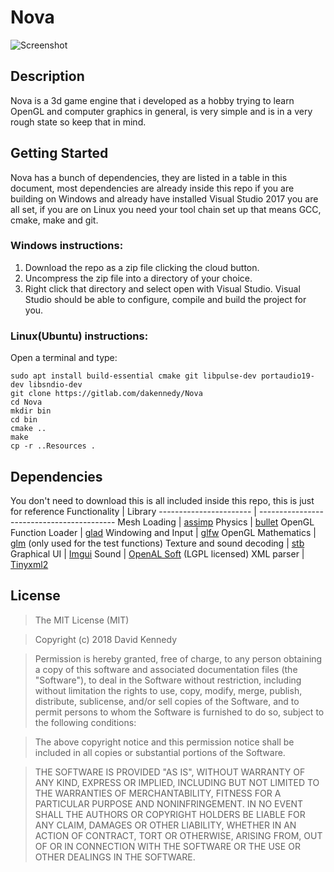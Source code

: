 # Nova
![Screenshot](https://imgur.com/a/bwfs7sG)

## Description
Nova is a 3d game engine that i developed as a hobby trying to learn OpenGL and computer graphics in general, is very simple and is in a very rough state so keep that in mind.

## Getting Started
Nova has a bunch of dependencies, they are listed in a table in this document, most dependencies are already inside this repo if you are building on Windows and already have installed Visual Studio 2017 you are all set, if you are on Linux you need your tool chain set up that means GCC, cmake, make and git.

### Windows instructions:
1. Download the repo as a zip file clicking the cloud button.
2. Uncompress the zip file into a directory of your choice.
3. Right click that directory and select open with Visual Studio.
Visual Studio should be able to configure, compile and build the project for you.

### Linux(Ubuntu) instructions:
Open a terminal and type:
```
sudo apt install build-essential cmake git libpulse-dev portaudio19-dev libsndio-dev
git clone https://gitlab.com/dakennedy/Nova
cd Nova
mkdir bin
cd bin
cmake ..
make
cp -r ..Resources .
```

## Dependencies
You don't need to download this is all included inside this repo, this is just for reference
Functionality           					| Library
----------------------- 					| ------------------------------------------
Mesh Loading            					| [assimp](https://github.com/assimp/assimp)
Physics                 					| [bullet](https://github.com/bulletphysics/bullet3)
OpenGL Function Loader  					| [glad](https://github.com/Dav1dde/glad)
Windowing and Input     					| [glfw](https://github.com/glfw/glfw)
OpenGL Mathematics      					| [glm](https://github.com/g-truc/glm) (only used for the test functions)
Texture and sound decoding		         	| [stb](https://github.com/nothings/stb)
Graphical UI								| [Imgui](https://github.com/ocornut/imgui)
Sound										| [OpenAL Soft](https://github.com/kcat/openal-soft) (LGPL licensed)
XML parser									| [Tinyxml2](https://github.com/leethomason/tinyxml2)

## License
>The MIT License (MIT)

>Copyright (c) 2018 David Kennedy

>Permission is hereby granted, free of charge, to any person obtaining a copy of this software and associated documentation files (the "Software"), to deal in the Software without restriction, including without limitation the rights to use, copy, modify, merge, publish, distribute, sublicense, and/or sell copies of the Software, and to permit persons to whom the Software is furnished to do so, subject to the following conditions:

>The above copyright notice and this permission notice shall be included in all copies or substantial portions of the Software.

>THE SOFTWARE IS PROVIDED "AS IS", WITHOUT WARRANTY OF ANY KIND, EXPRESS OR IMPLIED, INCLUDING BUT NOT LIMITED TO THE WARRANTIES OF MERCHANTABILITY, FITNESS FOR A PARTICULAR PURPOSE AND NONINFRINGEMENT. IN NO EVENT SHALL THE AUTHORS OR COPYRIGHT HOLDERS BE LIABLE FOR ANY CLAIM, DAMAGES OR OTHER LIABILITY, WHETHER IN AN ACTION OF CONTRACT, TORT OR OTHERWISE, ARISING FROM, OUT OF OR IN CONNECTION WITH THE SOFTWARE OR THE USE OR OTHER DEALINGS IN THE SOFTWARE.